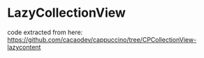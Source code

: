 # LazyCollectionView

code extracted from here:
https://github.com/cacaodev/cappuccino/tree/CPCollectionView-lazycontent
